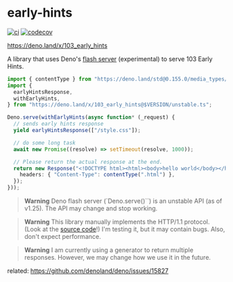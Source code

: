 # early-hints

[![ci](https://github.com/ayame113/early-hints/actions/workflows/ci.yml/badge.svg)](https://github.com/ayame113/early-hints/actions/workflows/ci.yml)
[![codecov](https://codecov.io/gh/ayame113/early-hints/branch/main/graph/badge.svg?token=fd7I1uUnCn)](https://codecov.io/gh/ayame113/early-hints)

https://deno.land/x/103_early_hints

A library that uses Deno's
[flash server](https://github.com/denoland/deno/tree/main/ext/flash)
(experimental) to serve 103 Early Hints.

```ts
import { contentType } from "https://deno.land/std@0.155.0/media_types/mod.ts";
import {
  earlyHintsResponse,
  withEarlyHints,
} from "https://deno.land/x/103_early_hints@$VERSION/unstable.ts";

Deno.serve(withEarlyHints(async function* (_request) {
  // sends early hints response
  yield earlyHintsResponse(["/style.css"]);

  // do some long task
  await new Promise((resolve) => setTimeout(resolve, 1000));

  // Please return the actual response at the end.
  return new Response("<!DOCTYPE html><html><body>hello world</body></html>", {
    headers: { "Content-Type": contentType(".html") },
  });
}));
```

> **Warning** Deno flash server (`Deno.serve()``) is an unstable API (as of
> v1.25). The API may change and stop working.

> **Warning** This library manually implements the HTTP/1.1 protocol. (Look at
> the [source code](./unstable.ts)!) I'm testing it, but it may contain bugs.
> Also, don't expect performance.

> **Warning** I am currently using a generator to return multiple responses.
> However, we may change how we use it in the future.

related: https://github.com/denoland/deno/issues/15827
